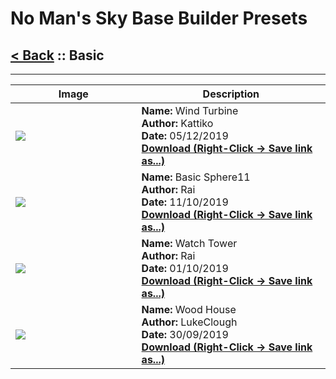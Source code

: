 # No Man's Sky Base Builder Presets  

## [< Back](https://charliebanks.github.io/nms-base-builder-presets/) :: Basic

___


<table cellpadding="10">
<thead>
    <tr>
        <th>Image</th>
        <th>Description</th>
    </tr>
</thead>
<tbody>
    <tr>
            <td width="40%"><img src="https://raw.githubusercontent.com/charliebanks/nms-base-builder-presets/master/images/Basic/Kattiko_WindTurbine.jpg"></td>
            <td valign="top" width="60%"><b>Name:</b> Wind Turbine <br /> <b>Author:</b> Kattiko <br /><b>Date:</b> 05/12/2019 <br /> <b><a href="https://raw.githubusercontent.com/charliebanks/nms-base-builder-presets/master/Basic/Kattiko_WindTurbine.json">Download (Right-Click -> Save link as...)</a></b></td>
        </tr><tr>
            <td width="40%"><img src="https://raw.githubusercontent.com/charliebanks/nms-base-builder-presets/master/images/Basic/Rai_BasicSphere11.jpg"></td>
            <td valign="top" width="60%"><b>Name:</b> Basic Sphere11 <br /> <b>Author:</b> Rai <br /><b>Date:</b> 11/10/2019 <br /> <b><a href="https://raw.githubusercontent.com/charliebanks/nms-base-builder-presets/master/Basic/Rai_BasicSphere11.json">Download (Right-Click -> Save link as...)</a></b></td>
        </tr><tr>
            <td width="40%"><img src="https://raw.githubusercontent.com/charliebanks/nms-base-builder-presets/master/images/Basic/Rai_WatchTower.jpg"></td>
            <td valign="top" width="60%"><b>Name:</b> Watch Tower <br /> <b>Author:</b> Rai <br /><b>Date:</b> 01/10/2019 <br /> <b><a href="https://raw.githubusercontent.com/charliebanks/nms-base-builder-presets/master/Basic/Rai_WatchTower.json">Download (Right-Click -> Save link as...)</a></b></td>
        </tr><tr>
            <td width="40%"><img src="https://raw.githubusercontent.com/charliebanks/nms-base-builder-presets/master/images/Basic/LukeClough_WoodHouse.jpg"></td>
            <td valign="top" width="60%"><b>Name:</b> Wood House <br /> <b>Author:</b> LukeClough <br /><b>Date:</b> 30/09/2019 <br /> <b><a href="https://raw.githubusercontent.com/charliebanks/nms-base-builder-presets/master/Basic/LukeClough_WoodHouse.json">Download (Right-Click -> Save link as...)</a></b></td>
        </tr>
</tbody>
</table>
    